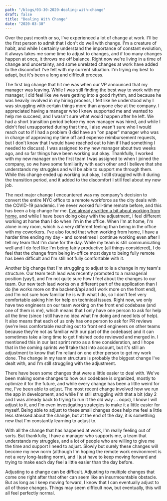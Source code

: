 ```yaml
---
path: "/blogs/03-30-2020-dealing-with-change"
draft: false 
title: "Dealing With Change"
date: "2020-03-30"
---
```


Over the past month or so, I've experienced a lot of change at work. I'll be the first person to admit that I don't do well with change. I'm a creature of habit, and while I certainly understand the importance of constant evolution, it always takes me some time to adjust to changes, and if too many changes happen at once, it throws me off balance. Right now we're living in a time of change and uncertainty, and some unrelated changes at work have added to the discomfort I've felt with my current situation. I'm trying my best to adapt, but it's been a long and difficult process.

The first big change that hit me was when our VP announced that my manager was leaving. While I was still finding the best way to work with my manager, I did feel like we were getting into a good rhythm, and because he was heavily involved in my hiring process, I felt like he understood why I was struggling with certain things more than anyone else at the company. I appreciated having a manager who I knew supported me and wanted to help me succeed, and I wasn't sure what would happen after he left. We had a short transition period before my new manager was hired, and while I didn't feel unsupported during that time, I also wasn't sure who I would reach out to if I had a problem (I did have an "on paper" manager who was in charge of approving my time off and expense reimbursement requests, but I don't know that I would have reached out to him if I had something I needed to discuss). I was assigned to my new manager about two weeks ago, and so far things have been working out okay. Thankfully, I worked with my new manager on the first team I was assigned to when I joined the company, so we have some familiarity with each other and I believe that she understands my struggles and will be able to support me through them. While this change ended up working out okay, I still struggled with it during the transition period, and it added to the discomfort I still feel about my new job.

The next major change I encountered was my company's decision to convert the entire NYC office to a remote workforce as the city deals with the COVID-19 pandemic. I've never worked full-time remote before, and this has been a big change for me. [I've already written a bit about working from home](03-23-2020-wfh-beginning), and while I have been doing okay with the adjustment, I feel different working at home than I do when I'm in the office. When I'm at home, I'm alone in my room, which is a very different feeling than being in the office with my coworkers. I've also found that when working from home, I have a harder time ending my day - and sometimes I continue working even after I tell my team that I'm done for the day. While my team is still communicating well and I do feel like I'm being fairly productive (all things considered), I do feel that the change from being in-office most days to being fully remote has been difficult and I'm still not fully comfortable with it.

Another big change that I'm struggling to adjust to is a change in my team's structure. Our team tech lead was recently promoted to a managerial position (yay!), and I'm not quite sure how I feel about the changes to our team. Our new tech lead works on a different part of the application than I do (he works more on the backend/api and I work more on the front end), and I'm not sure how familiar he is with what I do, so I don't feel very comfortable asking him for help on technical issues. Right now, we only have two engineers on our team working on the front end codebase (and one of them is me), which means that I only have one person to ask for help all the time (since I still have no idea what I'm doing and need lots of help). It also means that each of us only has one person to ask for PR reviews (we're less comfortable reaching out to front end engineers on other teams because they're not as familiar with our part of the codebase) and it can sometimes take a long time to get finished code reviewed and merged in. I mentioned this in our last sprint retro as a time consideration, and I hope that in the coming sprints we'll take that into account, but it's still an adjustment to know that I'm reliant on one other person to get my work done. The change in my team structure is probably the biggest change I've dealt with, and I'm still struggling with the adjustment.

There have been some changes that were a little easier to deal with. We've been making some changes to how our codebase is organized, mostly to optimize it for the future, and while every change has been a little weird for me, I've been able to adjust. The most recent change involved how we run the app in development, and while I'm still struggling with that a bit (day 2 and I was already back to trying to run it the old way ... oops), I know I will adjust to it, and I'm even investigating strategies to make it a little easier for myself. Being able to adjust to these small changes does help me feel a little less stressed about the change, but at the end of the day, it is something new that I'm constantly learning to adjust to.

With all the change that has happened at work, I'm really feeling out of sorts. But thankfully, I have a manager who supports me, a team that understands my struggles, and a lot of people who are willing to give me the time and support I need to adjust. Slowly but surely these changes will become my new norm (although I'm hoping the remote work environment is not a very long-lasting norm), and I just have to keep moving forward and trying to make each day feel a little easier than the day before.

Adjusting to a change can be difficult. Adjusting to multiple changes that come one right after that other can seem like an insurmountable obstacle. But as long as I keep moving forward, I know that I can eventually adjust to all of those changes. Things may seem difficult now, but eventually, this will all feel perfectly normal.
